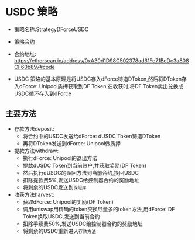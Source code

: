 # USDC 策略

- 策略名称:StrategyDForceUSDC

- [策略合约](../contracts/StrategyDForceUSDC.sol)

- 合约地址: https://etherscan.io/address/0xA30d1D98C502378ad61Fe71BcDc3a808CF60b897#code

- USDC 策略的基本原理是将USDC存入dForce铸造DToken,然后将DToken存入dForce: Unipool质押获取到DF Token;在收获时,将DF Token卖出兑换成USDC循环存入到dForce

## 主要方法
- 存款方法deposit:
    - 将合约中的USDC发送给dForce: dUSDC Token铸造DToken
    - 再将DToken发送到dForce: Unipool做质押
- 提款方法withdraw:
    - 执行dForce: Unipool的退出方法
    - 提款dUSDC Token到当前账户,并获取奖励(DF Token)
    - 然后执行dUSDC的赎回方法到当前合约,换回USDC
    - 扣除提款费5%,发送USDC给控制器合约的奖励地址
    - 将剩余的USDC发送到`保险库`
- 收获方法harvest:
    - 获取dForce: Unipool的奖励(DF Token)
    - 调用uniswap用精确的token交换尽量多的token方法,用dForce: DF Token换取USDC,发送到当前合约
    - 扣除手续费50%,发送USDC给控制器合约的奖励地址
    - 将剩余的USDC重新进入`存款方法`